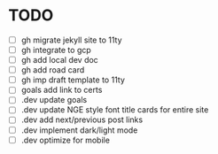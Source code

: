 # **TODO**

- [ ] gh migrate jekyll site to 11ty
- [ ] gh integrate to gcp
- [ ] gh add local dev doc
- [ ] gh add road card
- [ ] gh imp draft template to 11ty
- [ ] goals add link to certs
- [ ] .dev update goals
- [ ] .dev update NGE style font title cards for entire site
- [ ] .dev add next/previous post links
- [ ] .dev implement dark/light mode
- [ ] .dev optimize for mobile